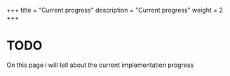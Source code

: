 +++
title = "Current progress"
description = "Current progress"
weight = 2
+++

# TODO

On this page i will tell about the current implementation progress
